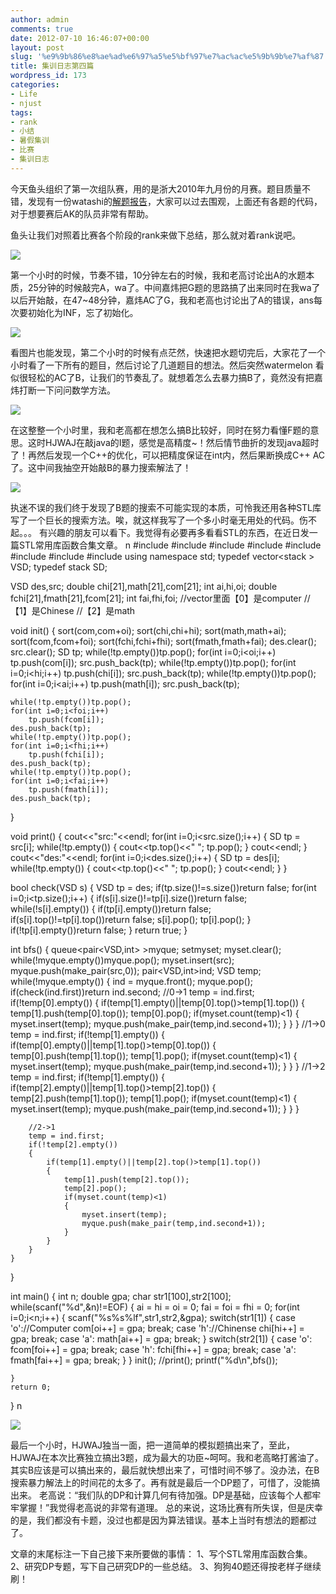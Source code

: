```yaml
---
author: admin
comments: true
date: 2012-07-10 16:46:07+00:00
layout: post
slug: '%e9%9b%86%e8%ae%ad%e6%97%a5%e5%bf%97%e7%ac%ac%e5%9b%9b%e7%af%87'
title: 集训日志第四篇
wordpress_id: 173
categories:
- Life
- njust
tags:
- rank
- 小结
- 暑假集训
- 比赛
- 集训日志
---
```


今天鱼头组织了第一次组队赛，用的是浙大2010年九月份的月赛。题目质量不错，发现有一份watashi的[解题报告](http://blog.watashi.ws/1492/zojmonthly1009/)，大家可以过去围观，上面还有各题的代码，对于想要赛后AK的队员非常有帮助。

鱼头让我们对照着比赛各个阶段的rank来做下总结，那么就对着rank说吧。
<!-- more -->
[![](http://wonderflow.info/wp-content/uploads/2012/07/1.jpg)](http://wonderflow.info/wp-content/uploads/2012/07/1.jpg)

第一个小时的时候，节奏不错，10分钟左右的时候，我和老高讨论出A的水题本质，25分钟的时候敲完A，wa了。中间嘉炜把G题的思路搞了出来同时在我wa了以后开始敲，在47~48分钟，嘉炜AC了G，我和老高也讨论出了A的错误，ans每次要初始化为INF，忘了初始化。

[![](http://wonderflow.info/wp-content/uploads/2012/07/2.jpg)](http://wonderflow.info/wp-content/uploads/2012/07/2.jpg)

看图片也能发现，第二个小时的时候有点茫然，快速把水题切完后，大家花了一个小时看了一下所有的题目，然后讨论了几道题目的想法。然后突然watermelon 看似很轻松的AC了B，让我们的节奏乱了。就想着怎么去暴力搞B了，竟然没有把嘉炜打断一下问问数学方法。

[![](http://wonderflow.info/wp-content/uploads/2012/07/3.jpg)](http://wonderflow.info/wp-content/uploads/2012/07/3.jpg)

在这整整一个小时里，我和老高都在想怎么搞B比较好，同时在努力看懂F题的意思。这时HJWAJ在敲java的I题，感觉是高精度~！然后情节曲折的发现java超时了！再然后发现一个C++的优化，可以把精度保证在int内，然后果断换成C++ AC了。这中间我抽空开始敲B的暴力搜索解法了！

[![](http://wonderflow.info/wp-content/uploads/2012/07/4.jpg)](http://wonderflow.info/wp-content/uploads/2012/07/4.jpg)

执迷不误的我们终于发现了B题的搜索不可能实现的本质，可怜我还用各种STL库写了一个巨长的搜索方法。唉，就这样我写了一个多小时毫无用处的代码。伤不起。。。
有兴趣的朋友可以看下。我觉得有必要再多看看STL的东西，在近日发一篇STL常用库函数合集文章。
n
#include<iostream>
#include<set>
#include<vector>
#include<utility>
#include<algorithm>
#include<queue>
#include<stack>
#include<cstdio>
using namespace std;
typedef vector<stack<double> > VSD;
typedef stack<double> SD;

VSD des,src;
double chi[21],math[21],com[21];
int ai,hi,oi;
double fchi[21],fmath[21],fcom[21];
int fai,fhi,foi;
//vector里面【0】是computer
//【1】是Chinese
//【2】是math

void init()
{
	sort(com,com+oi);
	sort(chi,chi+hi);
	sort(math,math+ai);
	sort(fcom,fcom+foi);
	sort(fchi,fchi+fhi);
	sort(fmath,fmath+fai);
	des.clear();
	src.clear();
	SD tp;
	while(!tp.empty())tp.pop();
	for(int i=0;i<oi;i++)
		tp.push(com[i]);
	src.push_back(tp);
	while(!tp.empty())tp.pop();
	for(int i=0;i<hi;i++)
		tp.push(chi[i]);
	src.push_back(tp);
	while(!tp.empty())tp.pop();
	for(int i=0;i<ai;i++)
		tp.push(math[i]);
	src.push_back(tp);

	while(!tp.empty())tp.pop();
	for(int i=0;i<foi;i++)
		tp.push(fcom[i]);
	des.push_back(tp);
	while(!tp.empty())tp.pop();
	for(int i=0;i<fhi;i++)
		tp.push(fchi[i]);
	des.push_back(tp);
	while(!tp.empty())tp.pop();
	for(int i=0;i<fai;i++)
		tp.push(fmath[i]);
	des.push_back(tp);
}

void print()
{
	cout<<"src:"<<endl;
	for(int i=0;i<src.size();i++)
	{
		SD tp = src[i];
		while(!tp.empty())
		{
			cout<<tp.top()<<" ";
			tp.pop();
		}
		cout<<endl;
	}
	cout<<"des:"<<endl;
	for(int i=0;i<des.size();i++)
	{
		SD tp = des[i];
		while(!tp.empty())
		{
			cout<<tp.top()<<" ";
			tp.pop();
		}
		cout<<endl;
	}
}

bool check(VSD s)
{
	VSD tp = des;
	if(tp.size()!=s.size())return false;
	for(int i=0;i<tp.size();i++)
	{
		if(s[i].size()!=tp[i].size())return false;
		while(!s[i].empty())
		{
			if(tp[i].empty())return false;
			if(s[i].top()!=tp[i].top())return false;
			s[i].pop();
			tp[i].pop();
		}
		if(!tp[i].empty())return false;
	}
	return true;
}



int bfs()
{
	queue<pair<VSD,int> >myque;
	set<VSD>myset;
	myset.clear();
	while(!myque.empty())myque.pop();
	myset.insert(src);
	myque.push(make_pair(src,0));
	pair<VSD,int>ind;
	VSD temp;
	while(!myque.empty())
	{
		ind = myque.front();
		myque.pop();
		if(check(ind.first))return ind.second;
		//0->1
		temp = ind.first;
		if(!temp[0].empty())
		{
			if(temp[1].empty()||temp[0].top()>temp[1].top())
			{
				temp[1].push(temp[0].top());
				temp[0].pop();
				if(myset.count(temp)<1)
				{
					myset.insert(temp);
					myque.push(make_pair(temp,ind.second+1));
				}
			}
		}
		//1->0
		temp = ind.first;
		if(!temp[1].empty())
		{
			if(temp[0].empty()||temp[1].top()>temp[0].top())
			{
				temp[0].push(temp[1].top());
				temp[1].pop();
				if(myset.count(temp)<1)
				{
					myset.insert(temp);
					myque.push(make_pair(temp,ind.second+1));
				}
			}
		}
		//1->2
		temp = ind.first;
		if(!temp[1].empty())
		{
			if(temp[2].empty()||temp[1].top()>temp[2].top())
			{
				temp[2].push(temp[1].top());
				temp[1].pop();
				if(myset.count(temp)<1)
				{
					myset.insert(temp);
					myque.push(make_pair(temp,ind.second+1));
				}
			}
		}

		//2->1
		temp = ind.first;
		if(!temp[2].empty())
		{
			if(temp[1].empty()||temp[2].top()>temp[1].top())
			{
				temp[1].push(temp[2].top());
				temp[2].pop();
				if(myset.count(temp)<1)
				{
					myset.insert(temp);
					myque.push(make_pair(temp,ind.second+1));
				}
			}
		}
	}
}

int main()
{
	int n;
	double gpa;
	char str1[100],str2[100];
	while(scanf("%d",&n)!=EOF)
	{
		ai = hi = oi = 0;
		fai = foi = fhi = 0;
		for(int i=0;i<n;i++)
		{
			scanf("%s%s%lf",str1,str2,&gpa);
			switch(str1[1])
			{
				case 'o'://Computer
					com[oi++] = gpa;
					break;
				case 'h'://Chinense
					chi[hi++] = gpa;
					break;
				case 'a':
					math[ai++] = gpa;
					break;
			}
			switch(str2[1])
			{
				case 'o':
					fcom[foi++] = gpa;
					break;
				case 'h':
					fchi[fhi++] = gpa;
					break;
				case 'a':
					fmath[fai++] = gpa;
					break;
			}
		}
		init();
		//print();
		printf("%d\n",bfs());


	}
	return 0;
}
n

[![](http://wonderflow.info/wp-content/uploads/2012/07/5.jpg)](http://wonderflow.info/wp-content/uploads/2012/07/5.jpg)

最后一个小时，HJWAJ独当一面，把一道简单的模拟题搞出来了，至此，HJWAJ在本次比赛独立搞出3题，成为最大的功臣~呵呵。我和老高略打酱油了。
其实B应该是可以搞出来的，最后就快想出来了，可惜时间不够了。没办法，在B搜索暴力解法上的时间花的太多了。再有就是最后一个DP题了，可惜了，没能搞出来。
老高说：“我们队的DP和计算几何有待加强。DP是基础，应该每个人都牢牢掌握！”我觉得老高说的非常有道理。
总的来说，这场比赛有所失误，但是庆幸的是，我们都没有卡题，没过也都是因为算法错误。基本上当时有想法的题都过了。


文章的末尾标注一下自己接下来所要做的事情：
1、写个STL常用库函数合集。
2、研究DP专题，写下自己研究DP的一些总结。
3、狗狗40题还得按老样子继续刷！
